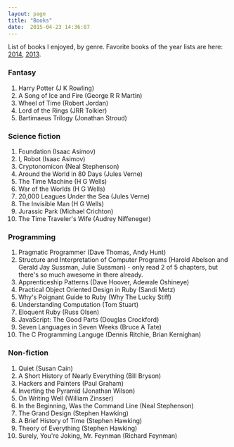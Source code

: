```yaml
---
layout: page
title: "Books"
date:  2015-04-23 14:36:07
---
```


List of books I enjoyed, by genre.
Favorite books of the year lists are here:
[2014](/posts/favorite-books-2014/),
[2013](/posts/favorite-books-2013/).


### Fantasy

1. Harry Potter (J K Rowling)
1. A Song of Ice and Fire (George R R Martin)
1. Wheel of Time (Robert Jordan)
1. Lord of the Rings (JRR Tolkier)
1. Bartimaeus Trilogy (Jonathan Stroud)

### Science fiction

1. Foundation (Isaac Asimov)
1. I, Robot (Isaac Asimov)
1. Cryptonomicon (Neal Stephenson)
1. Around the World in 80 Days (Jules Verne)
1. The Time Machine (H G Wells)
1. War of the Worlds (H G Wells)
1. 20,000 Leagues Under the Sea (Jules Verne)
1. The Invisible Man (H G Wells)
1. Jurassic Park (Michael Crichton)
1. The Time Traveler's Wife (Audrey Niffeneger)

### Programming

1. Pragmatic Programmer (Dave Thomas, Andy Hunt)
1. Structure and Interpretation of Computer Programs
   (Harold Abelson and Gerald Jay Sussman, Julie Sussman) -
   only read 2 of 5 chapters, but there's so much awesome in there already.
1. Apprenticeship Patterns (Dave Hoover, Adewale Oshineye)
1. Practical Object Oriented Design in Ruby (Sandi Metz)
1. Why's Poignant Guide to Ruby (Why The Lucky Stiff)
1. Understanding Computation (Tom Stuart)
1. Eloquent Ruby (Russ Olsen)
1. JavaScript: The Good Parts (Douglas Crockford)
1. Seven Languages in Seven Weeks (Bruce A Tate)
1. The C Programming Languge (Dennis Ritchie, Brian Kernighan)

### Non-fiction

1. Quiet (Susan Cain)
1. A Short History of Nearly Everything (Bill Bryson)
1. Hackers and Painters (Paul Graham)
1. Inverting the Pyramid (Jonathan Wilson)
1. On Writing Well (William Zinsser)
1. In the Beginning, Was the Command Line (Neal Stephenson)
1. The Grand Design (Stephen Hawking)
1. A Brief History of Time (Stephen Hawking)
1. Theory of Everything (Stephen Hawking)
1. Surely, You're Joking, Mr. Feynman (Richard Feynman)

